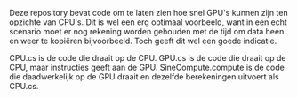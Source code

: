 Deze repository bevat code om te laten zien hoe snel GPU's kunnen zijn ten opzichte van CPU's. Dit is wel een erg optimaal voorbeeld, want in een echt scenario moet er nog rekening worden gehouden met de tijd om data heen en weer te kopiëren bijvoorbeeld. Toch geeft dit wel een goede indicatie.

CPU.cs is de code die draait op de CPU.
GPU.cs is de code die draait op de CPU, maar instructies geeft aan de GPU.
SineCompute.compute is de code die daadwerkelijk op de GPU draait en dezelfde berekeningen uitvoert als CPU.cs.
